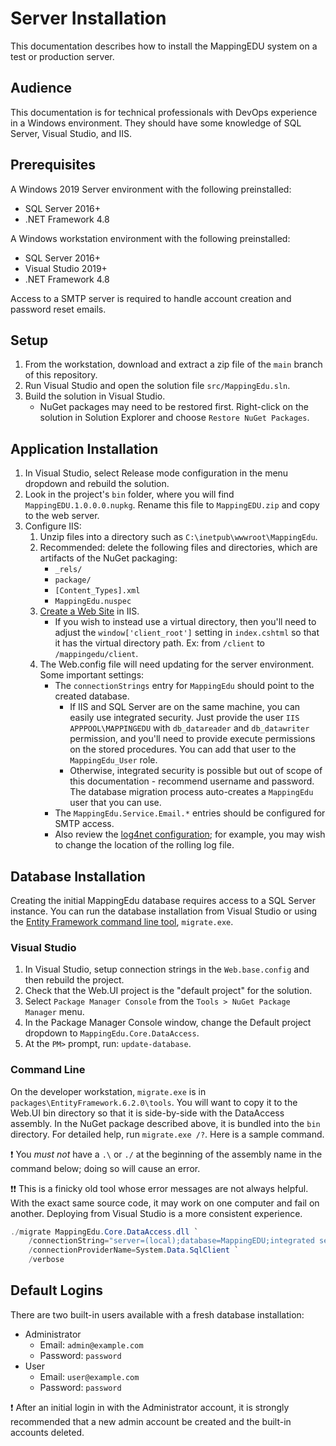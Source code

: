 # Server Installation

This documentation describes how to install the MappingEDU system on a test or production server.

## Audience

This documentation is for technical professionals with DevOps experience in a Windows environment. They should have
some knowledge of SQL Server, Visual Studio, and IIS.

## Prerequisites

A Windows 2019 Server environment with the following preinstalled:

* SQL Server 2016+
* .NET Framework 4.8

A Windows workstation environment with the following preinstalled:

* SQL Server 2016+
* Visual Studio 2019+
* .NET Framework 4.8

Access to a SMTP server is required to handle account creation and password reset emails.

## Setup

1. From the workstation, download and extract a zip file of the `main` branch of this repository.
1. Run Visual Studio and open the solution file `src/MappingEdu.sln`.
1. Build the solution in Visual Studio.
   * NuGet packages may need to be restored first. Right-click on the solution in Solution Explorer and choose
     `Restore NuGet Packages`.

## Application Installation

1. In Visual Studio, select Release mode configuration in the menu dropdown and rebuild the solution.
2. Look in the project's `bin` folder, where you will find `MappingEDU.1.0.0.0.nupkg`. Rename this
   file to `MappingEDU.zip` and copy to the web server.
3. Configure IIS:
   1. Unzip files into a directory such as `C:\inetpub\wwwroot\MappingEdu`.
   2. Recommended: delete the following files and directories, which are artifacts of the NuGet packaging:
      * `_rels/`
      * `package/`
      * `[Content_Types].xml`
      * `MappingEdu.nuspec`
   3. [Create a Web Site](https://docs.microsoft.com/en-us/iis/get-started/getting-started-with-iis/create-a-web-site)
      in IIS.
      * If you wish to instead use a virtual directory, then you'll need to adjust the `window['client_root']` setting
       in `index.cshtml` so that it has the virtual directory path. Ex: from `/client` to `/mappingedu/client`.
   4. The Web.config file will need updating for the server environment. Some important settings:
      * The `connectionStrings` entry for `MappingEdu` should point to the created database.
        * If IIS and SQL Server are on the same machine, you can easily use integrated security. Just provide the
          user `IIS APPPOOL\MAPPINGEDU` with `db_datareader` and `db_datawriter` permission, and you'll need to
          provide execute permissions on the stored procedures. You can add that user to the `MappingEdu_User` role.
        * Otherwise, integrated security is possible but out of scope of this documentation - recommend username
          and password. The database migration process auto-creates a `MappingEdu` user that you can use.
      * The `MappingEdu.Service.Email.*` entries should be configured for SMTP access.
      * Also review the [log4net configuration](https://logging.apache.org/log4net/release/manual/configuration.html);
        for example, you may wish to change the location of the rolling log file.

## Database Installation

Creating the initial MappingEdu database requires access to a SQL Server instance. You can run
the database installation from Visual Studio or using the [Entity Framework command line
tool](https://docs.microsoft.com/en-us/ef/ef6/modeling/code-first/migrations/migrate-exe),
`migrate.exe`.

### Visual Studio

1. In Visual Studio, setup connection strings in the `Web.base.config` and then rebuild the project.
2. Check that the Web.UI project is the "default project" for the solution.
3. Select `Package Manager Console` from the `Tools > NuGet Package Manager` menu.
4. In the Package Manager Console window, change the Default project dropdown to `MappingEdu.Core.DataAccess`.
5. At the `PM>` prompt, run: `update-database`.

### Command Line

On the developer workstation, `migrate.exe` is in `packages\EntityFramework.6.2.0\tools`. You will want to
copy it to the Web.UI bin directory so that it is side-by-side with the DataAccess assembly. In the NuGet
package described above, it is bundled into the `bin` directory. For detailed help, run `migrate.exe /?`.
Here is a sample command.

❗ You _must not_ have a `.\` or `./` at the beginning of the assembly name in
the command below; doing so will cause an error.

❗❗ This is a finicky old tool whose error messages are not always helpful. With
the exact same source code, it may work on one computer and fail on another.
Deploying from Visual Studio is a more consistent experience.

```powershell
./migrate MappingEdu.Core.DataAccess.dll `
    /connectionString="server=(local);database=MappingEDU;integrated security=sspi" `
    /connectionProviderName=System.Data.SqlClient `
    /verbose
```

## Default Logins

There are two built-in users available with a fresh database installation:

* Administrator
  * Email: `admin@example.com`
  * Password: `password`
* User
  * Email: `user@example.com`
  * Password: `password`

❗ After an initial login in with the Administrator account, it is strongly recommended that a new admin account be
created and the built-in accounts deleted.
